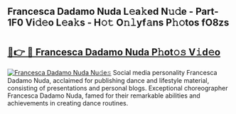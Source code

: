 ## Francesca Dadamo Nuda L𝚎a𝚔ed N𝚞𝚍e - Part-1F0 Vi𝚍𝚎o L𝚎a𝚔s - H𝚘𝚝 O𝚗𝚕yf𝚊ns P𝚑𝚘tos fO8zs

# <h2><a href="http://kf4bffe.oniu.top/?m=Francesca+Dadamo+Nuda">🔗👉 🔴 Francesca Dadamo Nuda P𝚑ot𝚘𝚜 V𝚒d𝚎o</a></h2>

[![Francesca Dadamo Nuda Nu𝚍e𝚜](https://i.imgur.com/0qMVB7G.gif)](http://kf4bffe.oniu.top/?m=Francesca+Dadamo+Nuda)
Social media personality Francesca Dadamo Nuda, acclaimed for publishing dance and lifestyle material, consisting of presentations and personal blogs. Exceptional choreographer Francesca Dadamo Nuda, famed for their remarkable abilities and achievements in creating dance routines.  
